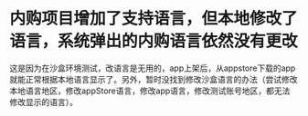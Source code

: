 # 内购项目增加了支持语言，但本地修改了语言，系统弹出的内购语言依然没有更改

这是因为在沙盒环境测试，改语言是无用的，app上架后，从appstore下载的app就能正常根据本地语言显示了。另外，暂时没找到修改沙盒语言的办法（尝试修改本地语言地区，修改appStore语言，修改app语言，修改测试账号地区，都无法修改显示的语言）。
